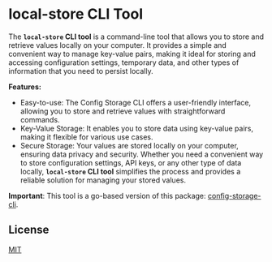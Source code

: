 # local-store CLI Tool

The **`local-store` CLI tool** is a command-line tool that allows you to store and retrieve values locally on your computer. It provides a simple and convenient way to manage key-value pairs, making it ideal for storing and accessing configuration settings, temporary data, and other types of information that you need to persist locally.

**Features:**
- Easy-to-use: The Config Storage CLI offers a user-friendly interface, allowing you to store and retrieve values with straightforward commands.
- Key-Value Storage: It enables you to store data using key-value pairs, making it flexible for various use cases.
- Secure Storage: Your values are stored locally on your computer, ensuring data privacy and security.
Whether you need a convenient way to store configuration settings, API keys, or any other type of data locally, **`local-store` CLI tool** simplifies the process and provides a reliable solution for managing your stored values.

**Important**: This tool is a go-based version of this package: [config-storage-cli](https://github.com/vcgtz/config-storage-cli).

## License
[MIT](https://github.com/vcgtz/local-store/blob/main/LICENSE)
